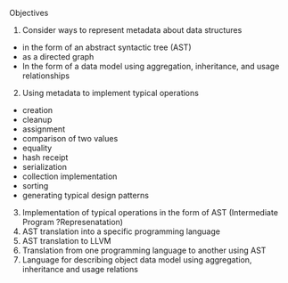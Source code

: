 Objectives
1. Consider ways to represent metadata about data structures  
 - in the form of an abstract syntactic tree (AST)
 - as a directed graph
 - In the form of a data model using aggregation, inheritance, and usage relationships
2. Using metadata to implement typical operations
- creation
- cleanup
- assignment
- comparison of two values
- equality
- hash receipt
- serialization
- collection implementation
- sorting
- generating typical design patterns
3. Implementation of typical operations in the form of AST (Intermediate Program ?Represenatation)
4. AST translation into a specific programming language
5.  AST translation to LLVM
6.  Translation from one programming language to another using AST
7. Language for describing object data model using aggregation, inheritance and usage relations
